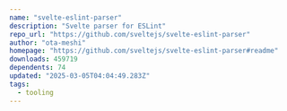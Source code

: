 ```yaml
---
name: "svelte-eslint-parser"
description: "Svelte parser for ESLint"
repo_url: "https://github.com/sveltejs/svelte-eslint-parser"
author: "ota-meshi"
homepage: "https://github.com/sveltejs/svelte-eslint-parser#readme"
downloads: 459719
dependents: 74
updated: "2025-03-05T04:04:49.283Z"
tags: 
  - tooling
---
```

